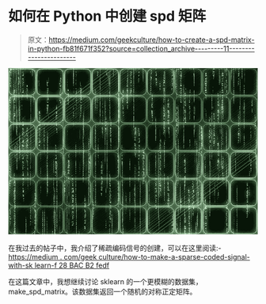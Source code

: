 # 如何在 Python 中创建 spd 矩阵

> 原文：<https://medium.com/geekculture/how-to-create-a-spd-matrix-in-python-fb81f671f352?source=collection_archive---------11----------------------->

![](img/aea5fa4fccd21a6c10d3154c06810686.png)

在我过去的帖子中，我介绍了稀疏编码信号的创建，可以在这里阅读:-[https://medium . com/geek culture/how-to-make-a-sparse-coded-signal-with-sk learn-f 28 BAC B2 fedf](/geekculture/how-to-make-a-sparse-coded-signal-with-sklearn-f28bacb2fedf)

在这篇文章中，我想继续讨论 sklearn 的一个更模糊的数据集，make_spd_matrix。该数据集返回一个随机的对称正定矩阵。
